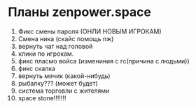 # Планы zenpower.space

1. Фикс смены пароля (ОНЛИ НОВЫМ ИГРОКАМ)
2. Смена ника (скайс помощь пж)
3. вернуть чат над головой 
4. клики по игрокам.
5. фикс пласмо войса (измениния с гс(причина с людьми))
6. фикс скалка
7. вернуть мячик (какой-нибудь)
8. рыбалку??? (может будет)
9. система торговли с жителями
10. space stone!!!!!!!
